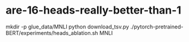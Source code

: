 # are-16-heads-really-better-than-1

mkdir -p glue_data/MNLI
python download_tsv.py
./pytorch-pretrained-BERT/experiments/heads_ablation.sh MNLI

